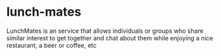 lunch-mates
============

LunchMates is an service that allows individuals or groups who share similar interest to get together and chat about them while enjoying a nice restaurant, a beer or coffee, etc
